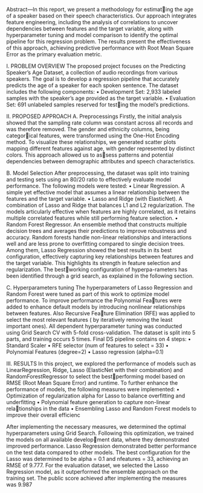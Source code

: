 Abstract—In this report, we present a methodology for estimating the age of a speaker based on their speech characteristics. Our approach integrates feature engineering, including the analysis of
correlations to uncover dependencies between features and the target variable, along with hyperparameter tuning and model comparison to identify the optimal pipeline for this regression
problem. The results present the effectiveness of this approach, achieving predictive performance with Root Mean Square Error as the primary evaluation metric.

I. PROBLEM OVERVIEW
The proposed project focuses on the Predicting Speaker’s
Age Dataset, a collection of audio recordings from various
speakers. The goal is to develop a regression pipeline that
accurately predicts the age of a speaker for each spoken
sentence. The dataset includes the following components:
• Development Set: 2,933 labeled samples with the
speaker’s age provided as the target variable.
• Evaluation Set: 691 unlabeled samples reserved for testing the model’s predictions.

II. PROPOSED APPROACH
A. Preprocessings
Firstly, the initial analysis showed that the sampling rate column was constant across all records and was therefore removed. The gender and ethnicity columns, being categorical features, were transformed using the One-Hot Encoding
method. To visualize these relationships, we generated scatter plots mapping different features against age, with gender represented by distinct colors. This approach allowed us to assess patterns and potential dependencies between demographic
attributes and speech characteristics.

B. Model Selection
After preprocessing, the dataset was split into training and testing sets using an 80/20 ratio to effectively evaluate model performance. The following models were tested:
• Linear Regression. A simple yet effective model that assumes a linear relationship between the features and the target variable.
• Lasso and Ridge (with ElasticNet). A combination of Lasso and Ridge that balances L1 and L2 regularization. The models articularly effective when features are highly
correlated, as it retains multiple correlated features while still performing feature selection.
• Random Forest Regressor. An ensemble method that constructs multiple decision trees and averages their predictions to improve robustness and accuracy. Random forests handle non-linear relationships and interactions
well and are less prone to overfitting compared to single decision trees.
Among them, Lasso Regression showed the best results in its best configuration, effectively capturing key relationships between features and the target variable. This highlights its
strength in feature selection and regularization. The bestworking configuration of hyperpa-rameters has been identified through a grid search, as explained in the following section.

C. Hyperparameters tuning
The hyperparameters of Lasso Regression and Random Forest were tuned as part of this work to optimize model performance. To improve performance the Polynomial Features were added to enhance default models by introducing
nonlinear relationships between features. Also Recursive Feature Elimination (RFE) was applied to select the most relevant features ( by iteratively removing the least important ones). All
dependent hyperparameter tuning was conducted using Grid Search CV with 5-fold cross-validation. The dataset is split
into 5 parts, and training occurs 5 times. Final DS pipeline contains on 4 steps:
• Standard Scaler
• RFE selector (num of features to select = 33)
• Polynomial Features (degree=2)
• Lasso regression (alpha=0.1)

III. RESULTS
In this project, we explored the performance of models such as LinearRegression, Ridge, Lasso (ElasticNet with their combination) and RandomForestRegressor to select the bestperforming model based on RMSE (Root Mean Square Error)
and runtime. To further enhance the performance of models, the following measures were implemented:
• Optimization of regularization alpha for Lasso to balance
overfitting and underfitting
• Polynomial feature generation to capture non-linear relationships in the data
• Ensembling Lasso and Random Forest models to improve
their overall efficienc

After implementing the necessary measures, we determined the optimal hyperparameters using Grid Search. Following this
optimization, we trained the models on all available development data, where they demonstrated improved performance.
Lasso Regression demonstrated better performance on the test data compared to other models. The best configuration for the Lasso was determined to be
alpha = 0.1 and nfeatures = 33, achieving an RMSE of 9.777.
For the evaluation dataset, we selected the Lasso Regression model, as it outperformed the ensemble approach on the training set. The public score achieved after implementing the
measures was 9.987
